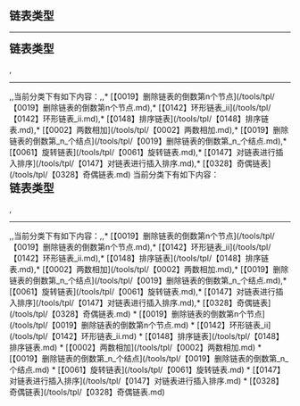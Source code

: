 <div style="font-size: 20px; margin-bottom: 15px; font-weight: bold;">链表类型</div>
<hr style="height: 1px; margin: 1em 0px;" />
<div style="font-size: 20px; margin-bottom: 15px; font-weight: bold;">链表类型</div>,<hr style="height: 1px; margin: 1em 0px;" />,,当前分类下有如下内容：,,* [【0019】删除链表的倒数第n个节点](/tools/tpl/【0019】删除链表的倒数第n个节点.md),* [【0142】环形链表_ii](/tools/tpl/【0142】环形链表_ii.md),* [【0148】排序链表](/tools/tpl/【0148】排序链表.md),* [【0002】两数相加](/tools/tpl/【0002】两数相加.md),* [【0019】删除链表的倒数第_n_个结点](/tools/tpl/【0019】删除链表的倒数第_n_个结点.md),* [【0061】旋转链表](/tools/tpl/【0061】旋转链表.md),* [【0147】对链表进行插入排序](/tools/tpl/【0147】对链表进行插入排序.md),* [【0328】奇偶链表](/tools/tpl/【0328】奇偶链表.md)
当前分类下有如下内容：
<div style="font-size: 20px; margin-bottom: 15px; font-weight: bold;">链表类型</div>,<hr style="height: 1px; margin: 1em 0px;" />,,当前分类下有如下内容：,,* [【0019】删除链表的倒数第n个节点](/tools/tpl/【0019】删除链表的倒数第n个节点.md),* [【0142】环形链表_ii](/tools/tpl/【0142】环形链表_ii.md),* [【0148】排序链表](/tools/tpl/【0148】排序链表.md),* [【0002】两数相加](/tools/tpl/【0002】两数相加.md),* [【0019】删除链表的倒数第_n_个结点](/tools/tpl/【0019】删除链表的倒数第_n_个结点.md),* [【0061】旋转链表](/tools/tpl/【0061】旋转链表.md),* [【0147】对链表进行插入排序](/tools/tpl/【0147】对链表进行插入排序.md),* [【0328】奇偶链表](/tools/tpl/【0328】奇偶链表.md)
* [【0019】删除链表的倒数第n个节点](/tools/tpl/【0019】删除链表的倒数第n个节点.md)
* [【0142】环形链表_ii](/tools/tpl/【0142】环形链表_ii.md)
* [【0148】排序链表](/tools/tpl/【0148】排序链表.md)
* [【0002】两数相加](/tools/tpl/【0002】两数相加.md)
* [【0019】删除链表的倒数第_n_个结点](/tools/tpl/【0019】删除链表的倒数第_n_个结点.md)
* [【0061】旋转链表](/tools/tpl/【0061】旋转链表.md)
* [【0147】对链表进行插入排序](/tools/tpl/【0147】对链表进行插入排序.md)
* [【0328】奇偶链表](/tools/tpl/【0328】奇偶链表.md)